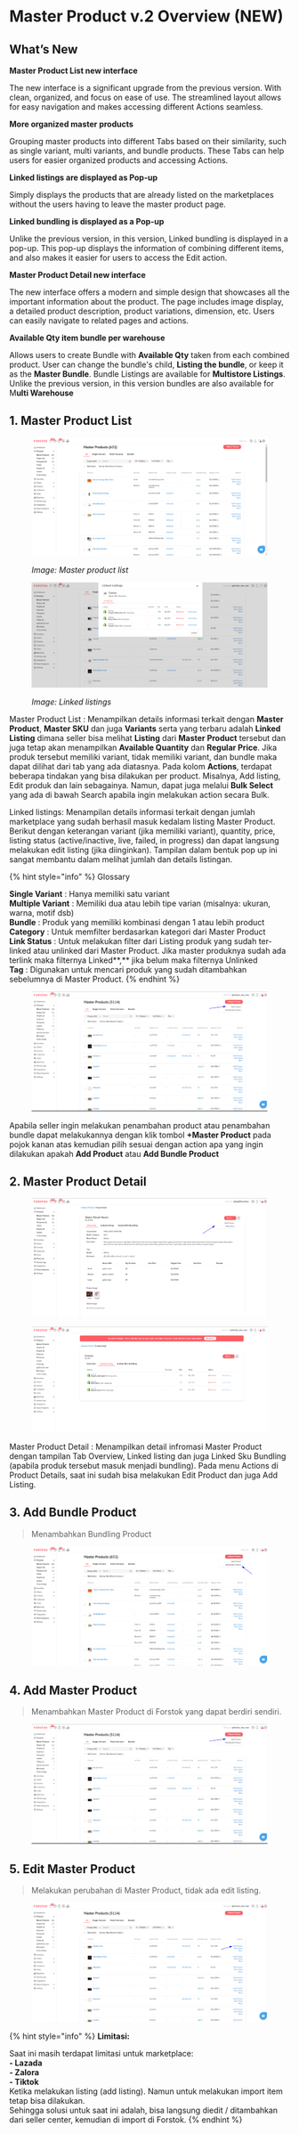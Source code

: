 # Master Product v.2 Overview (NEW)

## What’s New

**Master Product List new interface**

The new interface is a significant upgrade from the previous version. With clean, organized, and focus on ease of use. The streamlined layout allows for easy navigation and makes accessing different Actions seamless.

**More organized master products**&#x20;

Grouping master products into different Tabs based on their similarity, such as single variant, multi variants, and bundle products. These Tabs can help users for easier organized products and accessing Actions.

**Linked listings are displayed as Pop-up**

Simply displays the products that are already listed on the marketplaces without the users having to leave the master product page.

**Linked bundling is displayed as a Pop-up**&#x20;

Unlike the previous version, in this version, Linked bundling is displayed in a pop-up. This pop-up displays the information of combining different items, and also makes it easier for users to access the Edit action.

**Master Product Detail new interface**&#x20;

The new interface offers a modern and simple design that showcases all the important information about the product. The page includes image display, a detailed product description, product variations, dimension, etc. Users can easily navigate to related pages and actions.

**Available Qty item bundle per warehouse**&#x20;

Allows users to create Bundle with **Available Qty** taken from each combined product. User can change the bundle's child, **Listing the bundle**, or keep it as the **Master Bundle**. Bundle Listings are available for **Multistore Listings**. Unlike the previous version, in this version bundles are also available for M**ulti Warehouse**

## 1. Master Product List

<figure><img src="../../.gitbook/assets/1.png" alt=""><figcaption><p><em>Image: Master product list</em></p></figcaption></figure>

<figure><img src="../../.gitbook/assets/image (2) (1) (1).png" alt=""><figcaption><p><em>Image: Linked listings</em></p></figcaption></figure>

Master Product List : Menampilkan details informasi terkait dengan **Master Product**, **Master SKU** dan juga **Variants** serta yang terbaru adalah **Linked Listing** dimana seller bisa melihat **Listing** dari **Master Product** tersebut dan juga tetap akan menampilkan **Available Quantity** dan **Regular Price**. Jika produk tersebut memiliki variant, tidak memiliki variant, dan bundle maka dapat dilihat dari tab yang ada diatasnya. Pada kolom **Actions**, terdapat beberapa tindakan yang bisa dilakukan per product. Misalnya, Add listing, Edit produk dan lain sebagainya. Namun, dapat juga melalui **Bulk Select** yang ada di bawah Search apabila ingin melakukan action secara Bulk.

Linked listings: Menampilan details informasi terkait dengan jumlah marketplace yang sudah berhasil masuk kedalam listing Master Product. Berikut dengan keterangan variant (jika memiliki variant), quantity, price, listing status (active/inactive, live, failed, in progress) dan dapat langsung melakukan edit listing (jika diinginkan). Tampilan dalam bentuk pop up ini sangat membantu dalam melihat jumlah dan details listingan.

{% hint style="info" %}
Glossary

**Single Variant** : Hanya memiliki satu variant\
**Multiple Variant** : Memiliki dua atau lebih tipe varian (misalnya: ukuran, warna, motif dsb)\
**Bundle** : Produk yang memiliki kombinasi dengan 1 atau lebih product\
**Category** : Untuk memfilter berdasarkan kategori dari Master Product\
**Link Status** : Untuk melakukan filter dari Listing produk yang sudah ter-linked atau unlinked dari Master Product. Jika master produknya sudah ada terlink maka filternya Linked**,** jika belum maka filternya Unlinked\
**Tag** : Digunakan untuk mencari produk yang sudah ditambahkan sebelumnya di Master Product.
{% endhint %}

<figure><img src="../../.gitbook/assets/24.png" alt=""><figcaption></figcaption></figure>

Apabila seller ingin melakukan penambahan product atau penambahan bundle dapat melakukannya dengan klik tombol **+Master Product** pada pojok kanan atas kemudian pilih sesuai dengan action apa yang ingin dilakukan apakah **Add Product** atau **Add Bundle Product**

## 2. Master Product Detail

<figure><img src="../../.gitbook/assets/4.png" alt=""><figcaption></figcaption></figure>

<figure><img src="../../.gitbook/assets/image (1) (1) (4) (1) (1).png" alt=""><figcaption></figcaption></figure>

Master Product Detail : Menampilkan detail infromasi Master Product dengan tampilan Tab Overview, Linked listing dan juga Linked Sku Bundling (apabila produk tersebut masuk menjadi bundling). Pada menu Actions di Product Details, saat ini sudah bisa melakukan Edit Product dan juga Add Listing.

## 3. Add Bundle Product

> Menambahkan Bundling Product

<figure><img src="../../.gitbook/assets/6 (1).png" alt=""><figcaption></figcaption></figure>

## 4. Add Master Product

> Menambahkan Master Product di Forstok yang dapat berdiri sendiri.

<figure><img src="../../.gitbook/assets/24 (1).png" alt=""><figcaption></figcaption></figure>

## 5. Edit Master Product

> Melakukan perubahan di Master Product, tidak ada edit listing.

<figure><img src="../../.gitbook/assets/25.png" alt=""><figcaption></figcaption></figure>

{% hint style="info" %}
**Limitasi:**

Saat ini masih terdapat limitasi untuk marketplace:\
**- Lazada**\
**- Zalora**\
**- Tiktok**\
Ketika melakukan listing (add listing). Namun untuk melakukan import item tetap bisa dilakukan.\
Sehingga solusi untuk saat ini adalah, bisa langsung diedit / ditambahkan dari seller center, kemudian di import di Forstok.
{% endhint %}
